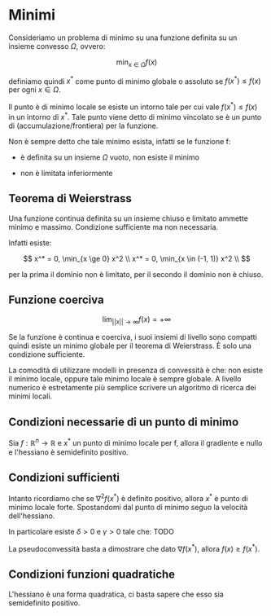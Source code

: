 # Minimi

Consideriamo un problema di minimo su una funzione definita su un insieme convesso $\Omega$, ovvero:

$$
\min_{x \in \Omega} f(x)
$$

definiamo quindi $x^*$ come punto di minimo globale o assoluto se $f(x^*) \le f(x)$ per ogni $x \in \Omega$.

Il punto è di minimo locale se esiste un intorno tale per cui vale $f(x^*) \le f(x)$ in un intorno di $x^*$.
Tale punto viene detto di minimo vincolato se è un punto di (accumulazione/frontiera) per la funzione.

Non è sempre detto che tale minimo esista, infatti se le funzione f:

- è definita su un insieme $\Omega$ vuoto, non esiste il minimo

- non è limitata inferiormente

## Teorema di Weierstrass

Una funzione continua definita su un insieme chiuso e limitato ammette minimo e massimo. Condizione sufficiente ma non necessaria.

Infatti esiste:

$$
x^* = 0, \min_{x \ge 0} x^2 \\
x^* = 0, \min_{x \in (-1, 1)} x^2 \\
$$

per la prima il dominio non è limitato, per il secondo il dominio non è chiuso.

## Funzione coerciva

$$
\lim_{||x|| \to \infty} f(x) = +\infty
$$

Se la funzione è continua e coerciva, i suoi insiemi di livello sono compatti quindi esiste un minimo globale per il
teorema di Weierstrass. È solo una condizione sufficiente.

La comodità di utilizzare modelli in presenza di convessità è che: non esiste il minimo locale, oppure tale minimo locale
è sempre globale.
A livello numerico è estretamente più semplice scrivere un algoritmo di ricerca dei minimi locali.

## Condizioni necessarie di un punto di minimo

Sia $f: \mathbb R^n \to \mathbb R$ e $x^*$ un punto di minimo locale per f, allora il gradiente e nullo e l'hessiano
è semidefinito positivo.

## Condizioni sufficienti

Intanto ricordiamo che se $\nabla^2f(x^*)$ è definito positivo, allora $x^*$ è punto di minimo locale forte. Spostandomi
dal punto di minimo seguo la velocità dell'hessiano.

In particolare esiste $\delta \gt 0$ e $\gamma \gt 0$ tale che: TODO

La pseudoconvessità basta a dimostrare che dato $\nabla f(x^*)$, allora $f(x) \ge f(x^*)$.

## Condizioni funzioni quadratiche

L'hessiano è una forma quadratica, ci basta sapere che esso sia semidefinito positivo.
